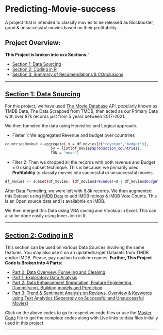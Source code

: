 # Predicting-Movie-success
A project that is intended to classify movies to be released as Blockbuster, good &amp; unsuccessful movies based on their profitability. 

## Project Overview:

**This Project is broken into xxx Sections.**'
+ [Section 1: Data Sourcing]()
+ [Section 2: Coding in R](https://github.com/ajithgh/Predicting-Movie-success/tree/main/Rcodes)
+ [Section 3: Summary of Recomendations & COnclusions]()

-----

## [Section 1: Data Sourcing]()

For this project, we have used [The Movie Database](https://www.themoviedb.org/documentation/api?language=en-US) API, popularly known as TMDB Data. 
The Data Scrapped from TMDB, then acted as our Primary Data with over 87k records just from 5 years between 2017-2021. 

We then funneled the data using Heuristics and Logical approach.
+ Fileter 1: We aggregated Revenue and budget over countrires 
```bash
countriesRevbud <-aggregate( x = df_movies[c("revenue","budget")],
                     by = list(df_movies$production_countries),
                     FUN = "mean")
```
+ Filter 2: Then we dropped all the records with both revenue and Budget = 0 using subset technique. This is because, we primarily used **Profitablity** to classify movies into successful or unsuccessful movies.  
```bash
df_movies <- subset(df_movies, (df_movies$revenue!=0 | df_movies$budget!=0))
```

After Data Funneling, we were left with 6.8k records. We then augmented this Dataset using [IMDB Data](https://www.imdb.com/interfaces/) to add IMDB ratings & IMDB Vote Counts. This is an Open source data and is availabnle on IMDB. 

We then merged this Data using VBA coding and Vlookup in Excel. This can also be done easily using Inner Join in R. 


-----


## [Section 2: Coding in R](https://github.com/ajithgh/Predicting-Movie-success/tree/main/Rcodes)

This section can be used on various Data Sources involving the same features. You may also use it on an updated/larger Datasets from TMDB and/or IMDB. Please, pay caution to column names. 
**Further, This Project Code is Broken into 4 Parts:**
+ [Part 0: Data Overview, Funneling and Cleaning](www)
+ [Part 1: Exploratory Data Analysis](https://github.com/ajithgh/Predicting-Movie-success/blob/main/Rcodes/Part%201:%20EDA.R)
+ [Part 2: Data Enhancement (Imputation, Feature Engineering, Dummifying), Building models and Prediction](https://github.com/ajithgh/Predicting-Movie-success/blob/main/Rcodes/Part%202:%20Models%20without%20revenue.Rmd)
+ [Part 3: Trend & Sentiment Analysis on Reviews, Overview & Keywords using Text Analytics (Seperately on Successful and Unsuccessful Movies)](https://github.com/ajithgh/Predicting-Movie-success/blob/main/Rcodes/Part%203:%20Trend%20&%20Sentiment%20Analytics.Rmd)


Click on the above codes to go to respective code files or use the [Master Code](https://github.com/ajithgh/Predicting-Movie-success/blob/main/Rcodes/Master%20Code%20File.Rmd) file to get the complete codes along with Live links to data files initially used in this project. 

---- 




 
